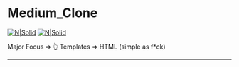 # Medium_Clone


[![N|Solid](https://github.com/rishivyas1969/Weather-API-React/blob/master/sample/Sample1.PNG)](https://nodesource.com/products/nsolid)
[![N|Solid](https://www.fullstackpython.com/img/logos/django.png)](https://nodesource.com/products/nsolid)

Major Focus => 👆
Templates   => HTML (simple as f*ck)

***
